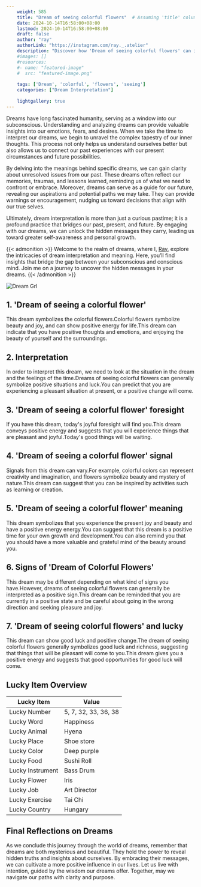 ```yaml
---
    weight: 585
    title: "Dream of seeing colorful flowers"  # Assuming 'title' column exists
    date: 2024-10-14T16:58:00+08:00
    lastmod: 2024-10-14T16:58:00+08:00
    draft: false
    author: "ray"
    authorLink: "https://instagram.com/ray._.atelier"
    description: "Discover how 'Dream of seeing colorful flowers' can interpret your future and uncover its significant meanings in your life."
    #images: []
    #resources:
    #- name: "featured-image"
    #  src: "featured-image.png"
    
    tags: ['Dream', 'colorful', 'flowers', 'seeing']
    categories: ["Dream Interpretation"]
    
    lightgallery: true
---
```

    
Dreams have long fascinated humanity, serving as a window into our subconscious. Understanding and analyzing dreams can provide valuable insights into our emotions, fears, and desires. When we take the time to interpret our dreams, we begin to unravel the complex tapestry of our inner thoughts. This process not only helps us understand ourselves better but also allows us to connect our past experiences with our present circumstances and future possibilities.

By delving into the meanings behind specific dreams, we can gain clarity about unresolved issues from our past. These dreams often reflect our memories, traumas, and lessons learned, reminding us of what we need to confront or embrace. Moreover, dreams can serve as a guide for our future, revealing our aspirations and potential paths we may take. They can provide warnings or encouragement, nudging us toward decisions that align with our true selves.

Ultimately, dream interpretation is more than just a curious pastime; it is a profound practice that bridges our past, present, and future. By engaging with our dreams, we can unlock the hidden messages they carry, leading us toward greater self-awareness and personal growth.

{{< admonition >}}
Welcome to the realm of dreams, where I, [Ray](https://instagram.com/ray._.atelier), explore the intricacies of dream interpretation and meaning. Here, you’ll find insights that bridge the gap between your subconscious and conscious mind. Join me on a journey to uncover the hidden messages in your dreams.
{{< /admonition >}}

![Dream Grl](https://cdn.pixabay.com/photo/2017/11/02/03/35/gothic-2910057_1280.jpg "Dream Grl")

## 1. 'Dream of seeing a colorful flower'
This dream symbolizes the colorful flowers.Colorful flowers symbolize beauty and joy, and can show positive energy for life.This dream can indicate that you have positive thoughts and emotions, and enjoying the beauty of yourself and the surroundings.

## 2. Interpretation
In order to interpret this dream, we need to look at the situation in the dream and the feelings of the time.Dreams of seeing colorful flowers can generally symbolize positive situations and luck.You can predict that you are experiencing a pleasant situation at present, or a positive change will come.

## 3. 'Dream of seeing a colorful flower' foresight
If you have this dream, today's joyful foresight will find you.This dream conveys positive energy and suggests that you will experience things that are pleasant and joyful.Today's good things will be waiting.

## 4. 'Dream of seeing a colorful flower' signal
Signals from this dream can vary.For example, colorful colors can represent creativity and imagination, and flowers symbolize beauty and mystery of nature.This dream can suggest that you can be inspired by activities such as learning or creation.

## 5. 'Dream of seeing a colorful flower' meaning
This dream symbolizes that you experience the present joy and beauty and have a positive energy energy.You can suggest that this dream is a positive time for your own growth and development.You can also remind you that you should have a more valuable and grateful mind of the beauty around you.

## 6. Signs of 'Dream of Colorful Flowers'
This dream may be different depending on what kind of signs you have.However, dreams of seeing colorful flowers can generally be interpreted as a positive sign.This dream can be reminded that you are currently in a positive state and be careful about going in the wrong direction and seeking pleasure and joy.

## 7. 'Dream of seeing colorful flowers' and lucky
This dream can show good luck and positive change.The dream of seeing colorful flowers generally symbolizes good luck and richness, suggesting that things that will be pleasant will come to you.This dream gives you a positive energy and suggests that good opportunities for good luck will come.

## Lucky Item Overview
| Lucky Item          | Value              |
|---------------|--------------------|
| Lucky Number        | 5, 7, 32, 33, 36, 38  |
| Lucky Word          | Happiness |
| Lucky Animal        | Hyena |
| Lucky Place         | Shoe store     |
| Lucky Color         | Deep purple     |
| Lucky Food          | Sushi Roll      |
| Lucky Instrument    | Bass Drum |
| Lucky Flower        | Iris    |
| Lucky Job           | Art Director       |
| Lucky Exercise      | Tai Chi  |
| Lucky Country       | Hungary    |


##  Final Reflections on Dreams

As we conclude this journey through the world of dreams, remember that dreams are both mysterious and beautiful. They hold the power to reveal hidden truths and insights about ourselves. By embracing their messages, we can cultivate a more positive influence in our lives. Let us live with intention, guided by the wisdom our dreams offer. Together, may we navigate our paths with clarity and purpose.

